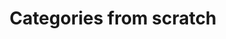 ---
title: Categories from scratch
url: http://science.raphael.poss.name/categories-from-scratch.html
authors:
- Raphael Poss
type: article
tags:
- category theory
doHaskell-type: blog post
dohaskell-year: 2014
---